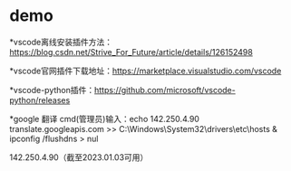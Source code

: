 # demo
*vscode离线安装插件方法：https://blog.csdn.net/Strive_For_Future/article/details/126152498

*vscode官网插件下载地址：https://marketplace.visualstudio.com/vscode

*vscode-python插件：https://github.com/microsoft/vscode-python/releases

*google 翻译 cmd(管理员)输入：echo 142.250.4.90 translate.googleapis.com >> C:\Windows\System32\drivers\etc\hosts & ipconfig /flushdns > nul

142.250.4.90（截至2023.01.03可用） 
